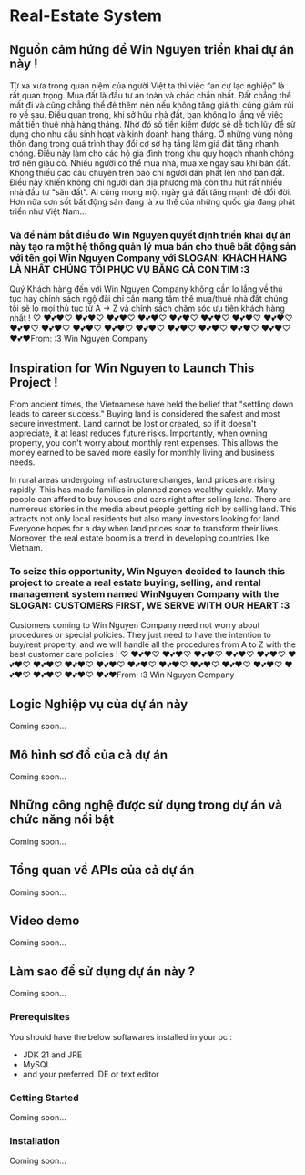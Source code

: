 # Real-Estate System

## Nguồn cảm hứng để Win Nguyen triển khai dự án này !
Từ xa xưa trong quan niệm của người Việt ta thì việc “an cư lạc nghiệp” là rất quan trọng. Mua đất là đầu tư an toàn và chắc chắn nhất. Đất chẳng thể mất đi và cũng chẳng thể đẻ thêm nên nếu không tăng giá thì cũng giảm rủi ro về sau. Điều quan trọng, khi sở hữu nhà đất, bạn không lo lắng về việc mất tiền thuê nhà hàng tháng. Nhờ đó số tiền kiếm được sẽ dễ tích lũy để sử dụng cho nhu cầu sinh hoạt và kinh doanh hàng tháng. Ở những vùng nông thôn đang trong quá trình thay đổi cơ sở hạ tầng làm giá đất tăng nhanh chóng. Điều này làm cho các hộ gia đình trong khu quy hoạch nhanh chóng trở nên giàu có. Nhiều người có thể mua nhà, mua xe ngay sau khi bán đất. Không thiếu các câu chuyên trên báo chí người dân phất lên nhờ bán đất. Điều này khiến không chỉ người dân địa phương mà còn thu hút rất nhiều nhà đầu tư "săn đất". Ai cũng mong một ngày giá đất tăng mạnh để đổi đời. Hơn nữa cơn sốt bất động sản đang là xu thế của những quốc gia đang phát triển như Việt Nam...
###  Và để nắm bắt điều đó Win Nguyen quyết định triển khai dự án này tạo ra một hệ thống quản lý mua bán cho thuê bất động sản với tên gọi Win Nguyen Company với SLOGAN: KHÁCH HÀNG LÀ NHẤT CHÚNG TÔI PHỤC VỤ BẰNG CẢ CON TIM :3
Quý Khách hàng đến với Win Nguyen Company không cần lo lắng về thủ tục hay chính sách ngộ đãi chỉ cần mang tâm thế mua/thuê nhà đất chúng tôi sẽ lo mọi thủ tục từ A -> Z và chính sách chăm sóc ưu tiên khách hàng nhất ! ♡ ♥💕❤♡ ♥💕❤♡ ♥💕❤♡ ♥💕❤♡ ♥💕❤♡ ♥💕❤♡ ♥💕❤♡ ♥💕❤♡ ♥💕❤♡ ♥💕❤♡ ♥💕❤♡ ♥💕❤♡ ♥💕❤♡ ♥💕❤♡ ♥💕❤♡ ♥💕❤♡ ♥💕❤♡ ♥💕❤From: :3 Win Nguyen Company

## Inspiration for Win Nguyen to Launch This Project !
From ancient times, the Vietnamese have held the belief that "settling down leads to career success." Buying land is considered the safest and most secure investment. Land cannot be lost or created, so if it doesn't appreciate, it at least reduces future risks. Importantly, when owning property, you don't worry about monthly rent expenses. This allows the money earned to be saved more easily for monthly living and business needs.

In rural areas undergoing infrastructure changes, land prices are rising rapidly. This has made families in planned zones wealthy quickly. Many people can afford to buy houses and cars right after selling land. There are numerous stories in the media about people getting rich by selling land. This attracts not only local residents but also many investors looking for land. Everyone hopes for a day when land prices soar to transform their lives. Moreover, the real estate boom is a trend in developing countries like Vietnam.

### To seize this opportunity, Win Nguyen decided to launch this project to create a real estate buying, selling, and rental management system named WinNguyen Company with the SLOGAN: CUSTOMERS FIRST, WE SERVE WITH OUR HEART :3
Customers coming to Win Nguyen Company need not worry about procedures or special policies. They just need to have the intention to buy/rent property, and we will handle all the procedures from A to Z with the best customer care policies ! ♡ ♥💕❤♡ ♥💕❤♡ ♥💕❤♡ ♥💕❤♡ ♥💕❤♡ ♥💕❤♡ ♥💕❤♡ ♥💕❤♡ ♥💕❤♡ ♥💕❤♡ ♥💕❤♡ ♥💕❤♡ ♥💕❤♡ ♥💕❤♡ ♥💕❤♡ ♥💕❤♡ ♥💕❤♡ ♥💕❤From: :3 Win Nguyen Company

## Logic Nghiệp vụ của dự án này
Coming soon...

## Mô hình sơ đồ của cả dự án 
Coming soon...

## Những công nghệ được sử dụng trong dự án và chức năng nổi bật
Coming soon...

## Tổng quan về APIs của cả dự án
Coming soon...

## Video demo
Coming soon...

## Làm sao để sử dụng dự án này ?
Coming soon...

### Prerequisites
  You should have the below softawares installed in your pc :
  * JDK 21 and JRE
  * MySQL
  * and your preferred IDE or text editor
### Getting Started
Coming soon...

### Installation
Coming soon...
